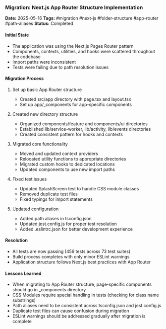 ### Migration: Next.js App Router Structure Implementation
**Date:** 2025-05-16
**Tags:** #migration #next-js #folder-structure #app-router #path-aliases
**Status:** Completed

#### Initial State
- The application was using the Next.js Pages Router pattern
- Components, contexts, utilities, and hooks were scattered throughout the codebase
- Import paths were inconsistent
- Tests were failing due to path resolution issues

#### Migration Process
1. Set up basic App Router structure 
   - Created src/app directory with page.tsx and layout.tsx
   - Set up app/_components for app-specific components
   
2. Created new directory structure
   - Organized components/feature and components/ui directories
   - Established lib/service-worker, lib/activity, lib/events directories
   - Created consistent pattern for hooks and contexts
   
3. Migrated core functionality
   - Moved and updated context providers
   - Relocated utility functions to appropriate directories
   - Migrated custom hooks to dedicated locations
   - Updated components to use new import paths
   
4. Fixed test issues
   - Updated SplashScreen test to handle CSS module classes
   - Removed duplicate test files
   - Fixed typings for import statements
   
5. Updated configuration
   - Added path aliases in tsconfig.json
   - Updated jest.config.js for proper test resolution
   - Added .eslintrc.json for better development experience

#### Resolution
- All tests are now passing (456 tests across 73 test suites)
- Build process completes with only minor ESLint warnings
- Application structure follows Next.js best practices with App Router

#### Lessons Learned
- When migrating to App Router structure, page-specific components should go in _components directory
- CSS Modules require special handling in tests (checking for class name substrings)
- Path aliases need to be consistent across tsconfig.json and jest.config.js
- Duplicate test files can cause confusion during migration
- ESLint warnings should be addressed gradually after migration is complete
